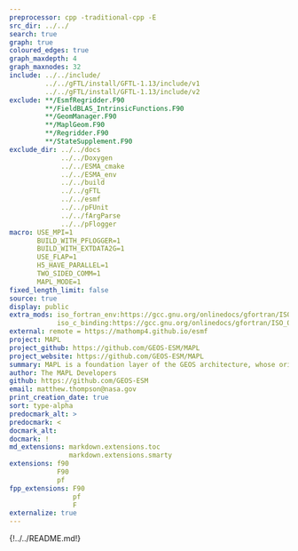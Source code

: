 ```yaml
---
preprocessor: cpp -traditional-cpp -E
src_dir: ../../
search: true
graph: true
coloured_edges: true
graph_maxdepth: 4
graph_maxnodes: 32
include: ../../include/
         ../../gFTL/install/GFTL-1.13/include/v1
         ../../gFTL/install/GFTL-1.13/include/v2
exclude: **/EsmfRegridder.F90
         **/FieldBLAS_IntrinsicFunctions.F90
         **/GeomManager.F90
         **/MaplGeom.F90
         **/Regridder.F90
         **/StateSupplement.F90
exclude_dir: ../../docs
             ../../Doxygen
             ../../ESMA_cmake
             ../../ESMA_env
             ../../build
             ../../gFTL
             ../../esmf
             ../../pFUnit
             ../../fArgParse
             ../../pFlogger
macro: USE_MPI=1
       BUILD_WITH_PFLOGGER=1
       BUILD_WITH_EXTDATA2G=1
       USE_FLAP=1
       H5_HAVE_PARALLEL=1
       TWO_SIDED_COMM=1
       MAPL_MODE=1
fixed_length_limit: false
source: true
display: public
extra_mods: iso_fortran_env:https://gcc.gnu.org/onlinedocs/gfortran/ISO_005fFORTRAN_005fENV.html
            iso_c_binding:https://gcc.gnu.org/onlinedocs/gfortran/ISO_005fC_005fBINDING.html#ISO_005fC_005fBINDING
external: remote = https://mathomp4.github.io/esmf
project: MAPL
project_github: https://github.com/GEOS-ESM/MAPL
project_website: https://github.com/GEOS-ESM/MAPL
summary: MAPL is a foundation layer of the GEOS architecture, whose original purpose is to supplement the Earth System Modeling Framework (ESMF)
author: The MAPL Developers
github: https://github.com/GEOS-ESM
email: matthew.thompson@nasa.gov
print_creation_date: true
sort: type-alpha
predocmark_alt: >
predocmark: <
docmark_alt:
docmark: !
md_extensions: markdown.extensions.toc
               markdown.extensions.smarty
extensions: f90
            F90
            pf
fpp_extensions: F90
                pf
                F
externalize: true
---
```


{!../../README.md!}
